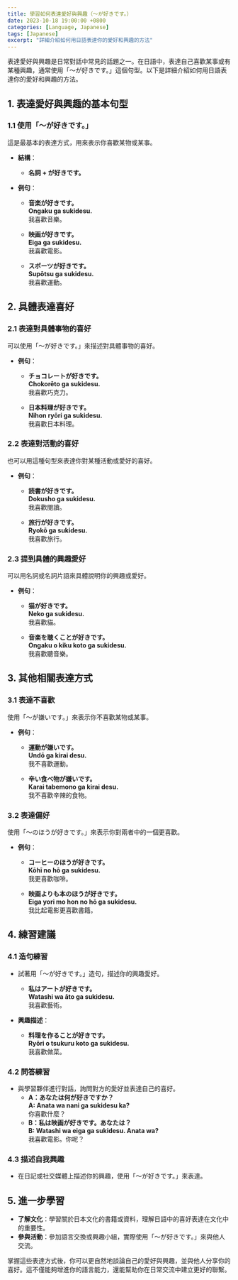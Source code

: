 ```yaml
---
title: 學習如何表達愛好與興趣（〜が好きです。）
date: 2023-10-18 19:00:00 +0800
categories: [Language, Japanese]
tags: [Japanese] 
excerpt: "詳細介紹如何用日語表達你的愛好和興趣的方法"
---
```


表達愛好與興趣是日常對話中常見的話題之一。在日語中，表達自己喜歡某事或有某種興趣，通常使用「〜が好きです。」這個句型。以下是詳細介紹如何用日語表達你的愛好和興趣的方法。

## **1. 表達愛好與興趣的基本句型**

### **1.1 使用「〜が好きです。」**
這是最基本的表達方式，用來表示你喜歡某物或某事。

- **結構**：
  - **名詞 + が好きです。**

- **例句**：
  - **音楽が好きです。**  
    **Ongaku ga sukidesu.**  
    我喜歡音樂。

  - **映画が好きです。**  
    **Eiga ga sukidesu.**  
    我喜歡電影。

  - **スポーツが好きです。**  
    **Supōtsu ga sukidesu.**  
    我喜歡運動。

## **2. 具體表達喜好**

### **2.1 表達對具體事物的喜好**
可以使用「〜が好きです。」來描述對具體事物的喜好。

- **例句**：
  - **チョコレートが好きです。**  
    **Chokorēto ga sukidesu.**  
    我喜歡巧克力。

  - **日本料理が好きです。**  
    **Nihon ryōri ga sukidesu.**  
    我喜歡日本料理。

### **2.2 表達對活動的喜好**
也可以用這種句型來表達你對某種活動或愛好的喜好。

- **例句**：
  - **読書が好きです。**  
    **Dokusho ga sukidesu.**  
    我喜歡閱讀。

  - **旅行が好きです。**  
    **Ryokō ga sukidesu.**  
    我喜歡旅行。

### **2.3 提到具體的興趣愛好**
可以用名詞或名詞片語來具體說明你的興趣或愛好。

- **例句**：
  - **猫が好きです。**  
    **Neko ga sukidesu.**  
    我喜歡貓。

  - **音楽を聴くことが好きです。**  
    **Ongaku o kiku koto ga sukidesu.**  
    我喜歡聽音樂。

## **3. 其他相關表達方式**

### **3.1 表達不喜歡**
使用「〜が嫌いです。」來表示你不喜歡某物或某事。

- **例句**：
  - **運動が嫌いです。**  
    **Undō ga kirai desu.**  
    我不喜歡運動。

  - **辛い食べ物が嫌いです。**  
    **Karai tabemono ga kirai desu.**  
    我不喜歡辛辣的食物。

### **3.2 表達偏好**
使用「〜のほうが好きです。」來表示你對兩者中的一個更喜歡。

- **例句**：
  - **コーヒーのほうが好きです。**  
    **Kōhī no hō ga sukidesu.**  
    我更喜歡咖啡。

  - **映画よりも本のほうが好きです。**  
    **Eiga yori mo hon no hō ga sukidesu.**  
    我比起電影更喜歡書籍。

## **4. 練習建議**

### **4.1 造句練習**
- 試著用「〜が好きです。」造句，描述你的興趣愛好。
  - **私はアートが好きです。**  
    **Watashi wa āto ga sukidesu.**  
    我喜歡藝術。

- **興趣描述**：
  - **料理を作ることが好きです。**  
    **Ryōri o tsukuru koto ga sukidesu.**  
    我喜歡做菜。

### **4.2 問答練習**
- 與學習夥伴進行對話，詢問對方的愛好並表達自己的喜好。
  - **A：あなたは何が好きですか？**  
    **A: Anata wa nani ga sukidesu ka?**  
    你喜歡什麼？
  - **B：私は映画が好きです。あなたは？**  
    **B: Watashi wa eiga ga sukidesu. Anata wa?**  
    我喜歡電影。你呢？

### **4.3 描述自我興趣**
- 在日記或社交媒體上描述你的興趣，使用「〜が好きです。」來表達。

## **5. 進一步學習**

- **了解文化**：學習關於日本文化的書籍或資料，理解日語中的喜好表達在文化中的重要性。
- **參與活動**：參加語言交換或興趣小組，實際使用「〜が好きです。」來與他人交流。

掌握這些表達方式後，你可以更自然地談論自己的愛好與興趣，並與他人分享你的喜好。這不僅能夠增進你的語言能力，還能幫助你在日常交流中建立更好的聯繫。
